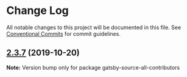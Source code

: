 # Change Log

All notable changes to this project will be documented in this file.
See [Conventional Commits](https://conventionalcommits.org) for commit guidelines.

## [2.3.7](https://github.com/rmcfadzean/gatsby-pantry/tree/master/packages/gatsby-source-all-contributors/compare/v2.3.6...v2.3.7) (2019-10-20)

**Note:** Version bump only for package gatsby-source-all-contributors
